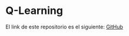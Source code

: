 # Q-Learning
El link de este repositorio es el siguiente: [GitHub](https://github.com/joseluis031/Q-Learning.git)
